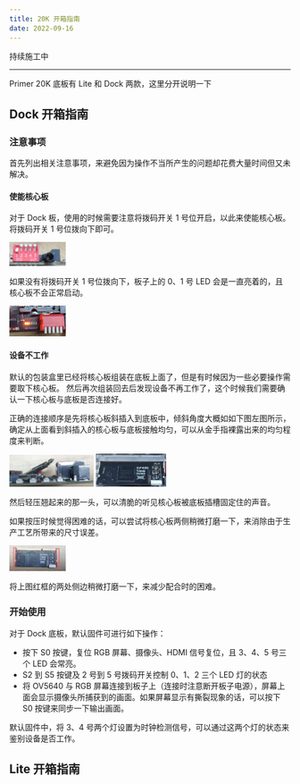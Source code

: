 ```yaml
---
title: 20K 开箱指南
date: 2022-09-16
---
```


持续施工中

----

Primer 20K 底板有 Lite 和 Dock 两款，这里分开说明一下

## Dock 开箱指南

### 注意事项

首先列出相关注意事项，来避免因为操作不当所产生的问题却花费大量时间但又未解决。

#### 使能核心板

对于 Dock 板，使用的时候需要注意将拨码开关 1 号位开启，以此来使能核心板。
将拨码开关 1 号位拨向下即可。

<img src="./assets/start/switch_1_on.png" alt="switch_1_on" width=20%>
<!-- ![switch_1_on](./assets/start/switch_1_on.png) -->

如果没有将拨码开关 1 号位拨向下，板子上的 0、1 号 LED 会是一直亮着的，且核心板不会正常启动。

<img src="./assets/start/reset_led_on.png" alt="reset_led_on" width=20%>
<!-- ![reset_led_on](./assets/start/reset_led_on.png) -->

#### 设备不工作

默认的包装盒里已经将核心板组装在底板上面了，但是有时候因为一些必要操作需要取下核心板。
然后再次组装回去后发现设备不再工作了，这个时候我们需要确认一下核心板与底板是否连接好。

正确的连接顺序是先将核心板斜插入到底板中，倾斜角度大概如如下图左图所示，确定从上面看到斜插入的核心板与底板接触均匀，可以从金手指裸露出来的均匀程度来判断。

<img src="./assets/start/edge_view.png" alt="edge_view" width=30%>
<img src="./assets/start/top_view.png" alt="top_view" width=25%>

然后轻压翘起来的那一头，可以清脆的听见核心板被底板插槽固定住的声音。

如果按压时候觉得困难的话，可以尝试将核心板两侧稍微打磨一下，来消除由于生产工艺所带来的尺寸误差。

<img src="./assets/start/clean_core_board.png" alt="clean_core_board" width=20%>

将上图红框的两处侧边稍微打磨一下，来减少配合时的困难。

### 开始使用

对于 Dock 底板，默认固件可进行如下操作：
- 按下 S0 按键，复位 RGB 屏幕、摄像头、HDMI 信号复位，且 3、4、5 号三个 LED 会常亮。
- S2 到 S5 按键及 2 号到 5 号拨码开关控制 0、1、2 三个 LED 灯的状态
- 将 OV5640 与 RGB 屏幕连接到板子上（连接时注意断开板子电源），屏幕上面会显示摄像头所捕获到的画面。如果屏幕显示有撕裂现象的话，可以按下 S0 按键来同步一下输出画面。

默认固件中，将 3、4 号两个灯设置为时钟检测信号，可以通过这两个灯的状态来鉴别设备是否工作。


## Lite 开箱指南